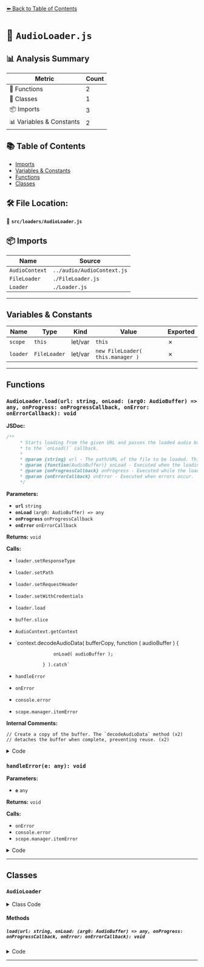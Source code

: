 [⬅️ Back to Table of Contents](../../index.md)

# 📄 `AudioLoader.js`

## 📊 Analysis Summary

| Metric | Count |
|--------|-------|
| 🔧 Functions | 2 |
| 🧱 Classes | 1 |
| 📦 Imports | 3 |
| 📊 Variables & Constants | 2 |

## 📚 Table of Contents

- [Imports](#imports)
- [Variables & Constants](#variables-constants)
- [Functions](#functions)
- [Classes](#classes)

## 🛠️ File Location:
📂 **`src/loaders/AudioLoader.js`**

## 📦 Imports

| Name | Source |
|------|--------|
| `AudioContext` | `../audio/AudioContext.js` |
| `FileLoader` | `./FileLoader.js` |
| `Loader` | `./Loader.js` |


---

## Variables & Constants

| Name | Type | Kind | Value | Exported |
|------|------|------|-------|----------|
| `scope` | `this` | let/var | `this` | ✗ |
| `loader` | `FileLoader` | let/var | `new FileLoader( this.manager )` | ✗ |


---

## Functions

### `AudioLoader.load(url: string, onLoad: (arg0: AudioBuffer) => any, onProgress: onProgressCallback, onError: onErrorCallback): void`

**JSDoc:**
```typescript
/**
	 * Starts loading from the given URL and passes the loaded audio buffer
	 * to the `onLoad()` callback.
	 *
	 * @param {string} url - The path/URL of the file to be loaded. This can also be a data URI.
	 * @param {function(AudioBuffer)} onLoad - Executed when the loading process has been finished.
	 * @param {onProgressCallback} onProgress - Executed while the loading is in progress.
	 * @param {onErrorCallback} onError - Executed when errors occur.
	 */
```

**Parameters:**

- **`url`** `string`
- **`onLoad`** `(arg0: AudioBuffer) => any`
- **`onProgress`** `onProgressCallback`
- **`onError`** `onErrorCallback`

**Returns:** `void`

**Calls:**

- `loader.setResponseType`
- `loader.setPath`
- `loader.setRequestHeader`
- `loader.setWithCredentials`
- `loader.load`
- `buffer.slice`
- `AudioContext.getContext`
- `context.decodeAudioData( bufferCopy, function ( audioBuffer ) {

					onLoad( audioBuffer );

				} ).catch`
- `handleError`
- `onError`
- `console.error`
- `scope.manager.itemError`

**Internal Comments:**
```
// Create a copy of the buffer. The `decodeAudioData` method (x2)
// detaches the buffer when complete, preventing reuse. (x2)
```

<details><summary>Code</summary>

```typescript
load( url, onLoad, onProgress, onError ) {

		const scope = this;

		const loader = new FileLoader( this.manager );
		loader.setResponseType( 'arraybuffer' );
		loader.setPath( this.path );
		loader.setRequestHeader( this.requestHeader );
		loader.setWithCredentials( this.withCredentials );
		loader.load( url, function ( buffer ) {

			try {

				// Create a copy of the buffer. The `decodeAudioData` method
				// detaches the buffer when complete, preventing reuse.
				const bufferCopy = buffer.slice( 0 );

				const context = AudioContext.getContext();
				context.decodeAudioData( bufferCopy, function ( audioBuffer ) {

					onLoad( audioBuffer );

				} ).catch( handleError );

			} catch ( e ) {

				handleError( e );

			}

		}, onProgress, onError );

		function handleError( e ) {

			if ( onError ) {

				onError( e );

			} else {

				console.error( e );

			}

			scope.manager.itemError( url );

		}

	}
```
</details>

### `handleError(e: any): void`

**Parameters:**

- **`e`** `any`

**Returns:** `void`

**Calls:**

- `onError`
- `console.error`
- `scope.manager.itemError`

<details><summary>Code</summary>

```typescript
function handleError( e ) {

			if ( onError ) {

				onError( e );

			} else {

				console.error( e );

			}

			scope.manager.itemError( url );

		}
```
</details>


---

## Classes

### `AudioLoader`

<details><summary>Class Code</summary>

```ts
class AudioLoader extends Loader {

	/**
	 * Constructs a new audio loader.
	 *
	 * @param {LoadingManager} [manager] - The loading manager.
	 */
	constructor( manager ) {

		super( manager );

	}

	/**
	 * Starts loading from the given URL and passes the loaded audio buffer
	 * to the `onLoad()` callback.
	 *
	 * @param {string} url - The path/URL of the file to be loaded. This can also be a data URI.
	 * @param {function(AudioBuffer)} onLoad - Executed when the loading process has been finished.
	 * @param {onProgressCallback} onProgress - Executed while the loading is in progress.
	 * @param {onErrorCallback} onError - Executed when errors occur.
	 */
	load( url, onLoad, onProgress, onError ) {

		const scope = this;

		const loader = new FileLoader( this.manager );
		loader.setResponseType( 'arraybuffer' );
		loader.setPath( this.path );
		loader.setRequestHeader( this.requestHeader );
		loader.setWithCredentials( this.withCredentials );
		loader.load( url, function ( buffer ) {

			try {

				// Create a copy of the buffer. The `decodeAudioData` method
				// detaches the buffer when complete, preventing reuse.
				const bufferCopy = buffer.slice( 0 );

				const context = AudioContext.getContext();
				context.decodeAudioData( bufferCopy, function ( audioBuffer ) {

					onLoad( audioBuffer );

				} ).catch( handleError );

			} catch ( e ) {

				handleError( e );

			}

		}, onProgress, onError );

		function handleError( e ) {

			if ( onError ) {

				onError( e );

			} else {

				console.error( e );

			}

			scope.manager.itemError( url );

		}

	}

}
```
</details>

#### Methods

##### `load(url: string, onLoad: (arg0: AudioBuffer) => any, onProgress: onProgressCallback, onError: onErrorCallback): void`

<details><summary>Code</summary>

```ts
load( url, onLoad, onProgress, onError ) {

		const scope = this;

		const loader = new FileLoader( this.manager );
		loader.setResponseType( 'arraybuffer' );
		loader.setPath( this.path );
		loader.setRequestHeader( this.requestHeader );
		loader.setWithCredentials( this.withCredentials );
		loader.load( url, function ( buffer ) {

			try {

				// Create a copy of the buffer. The `decodeAudioData` method
				// detaches the buffer when complete, preventing reuse.
				const bufferCopy = buffer.slice( 0 );

				const context = AudioContext.getContext();
				context.decodeAudioData( bufferCopy, function ( audioBuffer ) {

					onLoad( audioBuffer );

				} ).catch( handleError );

			} catch ( e ) {

				handleError( e );

			}

		}, onProgress, onError );

		function handleError( e ) {

			if ( onError ) {

				onError( e );

			} else {

				console.error( e );

			}

			scope.manager.itemError( url );

		}

	}
```
</details>


---